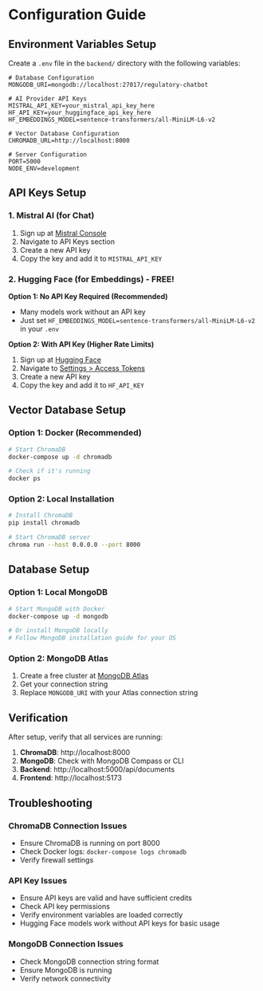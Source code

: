 # Configuration Guide

## Environment Variables Setup

Create a `.env` file in the `backend/` directory with the following variables:

```env
# Database Configuration
MONGODB_URI=mongodb://localhost:27017/regulatory-chatbot

# AI Provider API Keys
MISTRAL_API_KEY=your_mistral_api_key_here
HF_API_KEY=your_huggingface_api_key_here
HF_EMBEDDINGS_MODEL=sentence-transformers/all-MiniLM-L6-v2

# Vector Database Configuration
CHROMADB_URL=http://localhost:8000

# Server Configuration
PORT=5000
NODE_ENV=development
```

## API Keys Setup

### 1. Mistral AI (for Chat)

1. Sign up at [Mistral Console](https://console.mistral.ai/)
2. Navigate to API Keys section
3. Create a new API key
4. Copy the key and add it to `MISTRAL_API_KEY`

### 2. Hugging Face (for Embeddings) - FREE!

**Option 1: No API Key Required (Recommended)**

- Many models work without an API key
- Just set `HF_EMBEDDINGS_MODEL=sentence-transformers/all-MiniLM-L6-v2` in your `.env`

**Option 2: With API Key (Higher Rate Limits)**

1. Sign up at [Hugging Face](https://huggingface.co/)
2. Navigate to [Settings > Access Tokens](https://huggingface.co/settings/tokens)
3. Create a new API key
4. Copy the key and add it to `HF_API_KEY`

## Vector Database Setup

### Option 1: Docker (Recommended)

```bash
# Start ChromaDB
docker-compose up -d chromadb

# Check if it's running
docker ps
```

### Option 2: Local Installation

```bash
# Install ChromaDB
pip install chromadb

# Start ChromaDB server
chroma run --host 0.0.0.0 --port 8000
```

## Database Setup

### Option 1: Local MongoDB

```bash
# Start MongoDB with Docker
docker-compose up -d mongodb

# Or install MongoDB locally
# Follow MongoDB installation guide for your OS
```

### Option 2: MongoDB Atlas

1. Create a free cluster at [MongoDB Atlas](https://www.mongodb.com/atlas)
2. Get your connection string
3. Replace `MONGODB_URI` with your Atlas connection string

## Verification

After setup, verify that all services are running:

1. **ChromaDB**: http://localhost:8000
2. **MongoDB**: Check with MongoDB Compass or CLI
3. **Backend**: http://localhost:5000/api/documents
4. **Frontend**: http://localhost:5173

## Troubleshooting

### ChromaDB Connection Issues

- Ensure ChromaDB is running on port 8000
- Check Docker logs: `docker-compose logs chromadb`
- Verify firewall settings

### API Key Issues

- Ensure API keys are valid and have sufficient credits
- Check API key permissions
- Verify environment variables are loaded correctly
- Hugging Face models work without API keys for basic usage

### MongoDB Connection Issues

- Check MongoDB connection string format
- Ensure MongoDB is running
- Verify network connectivity

